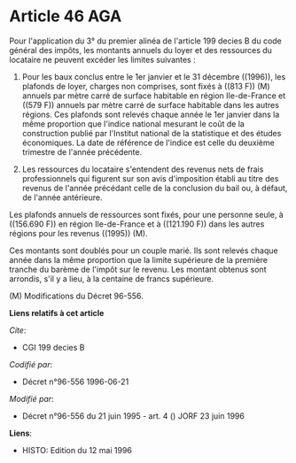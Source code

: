 # Article 46 AGA

Pour l'application du 3° du premier alinéa de l'article 199 decies B du code général des impôts, les montants annuels du
loyer et des ressources du locataire ne peuvent excéder les limites suivantes :

1. Pour les baux conclus entre le 1er janvier et le 31 décembre ((1996)), les plafonds de loyer, charges non comprises, sont
fixés à ((813 F)) (M) annuels par mètre carré de surface habitable en région Ile-de-France et ((579 F)) annuels par mètre
carré de surface habitable dans les autres régions. Ces plafonds sont relevés chaque année le 1er janvier dans la même
proportion que l'indice national mesurant le coût de la construction publié par l'Institut national de la statistique et des
études économiques. La date de référence de l'indice est celle du deuxième trimestre de l'année précédente.

2. Les ressources du locataire s'entendent des revenus nets de frais professionnels qui figurent sur son avis d'imposition
établi au titre des revenus de l'année précédant celle de la conclusion du bail ou, à défaut, de l'année antérieure.

Les plafonds annuels de ressources sont fixés, pour une personne seule, à ((156.690 F)) en région Ile-de-France et à
((121.190 F)) dans les autres régions pour les revenus ((1995)) (M).

Ces montants sont doublés pour un couple marié. Ils sont relevés chaque année dans la même proportion que la limite
supérieure de la première tranche du barème de l'impôt sur le revenu. Les montant obtenus sont arrondis, s'il y a lieu, à la
centaine de francs supérieure.

(M) Modifications du Décret 96-556.

**Liens relatifs à cet article**

_Cite_:

  - CGI 199 decies B

_Codifié par_:

  - Décret n°96-556 1996-06-21

_Modifié par_:

  - Décret n°96-556 du 21 juin 1995 - art. 4 () JORF 23 juin 1996

**Liens**:

  - HISTO: Edition du 12 mai 1996
